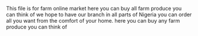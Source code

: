 This file is for farm online market
here you can buy all farm produce you can think of
we hope to have our branch in all parts of Nigeria
you can order all you want from the comfort of your home. 
here you can buy any farm produce you can think of
